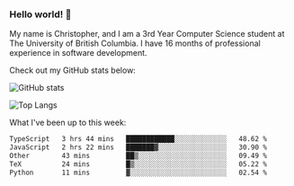 ### Hello world! 👋
My name is Christopher, and I am a 3rd Year Computer Science student at The University of British Columbia. I have 16 months of professional experience in software development.


Check out my GitHub stats below: 

![GitHub stats](https://github-readme-stats-chrishadrian.vercel.app/api?username=chrishadrian&hide=contribs,issues&count_private=true&show_icons=true&theme=tokyonight)

![Top Langs](https://github-readme-stats-chrishadrian.vercel.app/api/top-langs/?username=chrishadrian&exclude_repo=prodify,cpsc221&layout=compact&theme=tokyonight&langs_count=4)

What I've been up to this week:
<!--START_SECTION:waka-->

```txt
TypeScript   3 hrs 44 mins   ████████████░░░░░░░░░░░░░   48.62 %
JavaScript   2 hrs 22 mins   ███████▓░░░░░░░░░░░░░░░░░   30.90 %
Other        43 mins         ██▒░░░░░░░░░░░░░░░░░░░░░░   09.49 %
TeX          24 mins         █▒░░░░░░░░░░░░░░░░░░░░░░░   05.22 %
Python       11 mins         ▓░░░░░░░░░░░░░░░░░░░░░░░░   02.54 %
```

<!--END_SECTION:waka-->
<!-- [![willianrod's wakatime stats](https://github-readme-stats.vercel.app/api/wakatime?username=chrishadrian)](https://github.com/anuraghazra/github-readme-stats) -->

<!--
- 🔭 I’m currently working on ...
- 🌱 I’m currently learning ...
- 👯 I’m looking to collaborate on ...
- 🤔 I’m looking for help with ...
- 💬 Ask me about ...
- 📫 How to reach me: ...
- 😄 Pronouns: ...
- ⚡ Fun fact: ...
-->
